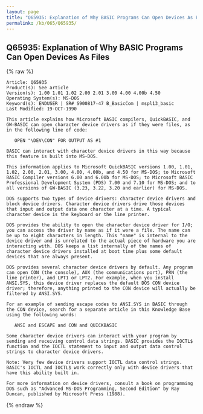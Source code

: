 ```yaml
---
layout: page
title: "Q65935: Explanation of Why BASIC Programs Can Open Devices As Files"
permalink: /kb/065/Q65935/
---
```


## Q65935: Explanation of Why BASIC Programs Can Open Devices As Files

{% raw %}

	Article: Q65935
	Product(s): See article
	Version(s): 1.00 1.01 1.02 2.00 2.01 3.00 4.00 4.00b 4.50
	Operating System(s): MS-DOS
	Keyword(s): ENDUSER | SR# S900817-47 B_BasicCom | mspl13_basic
	Last Modified: 19-OCT-1990
	
	This article explains how Microsoft BASIC compilers, QuickBASIC, and
	GW-BASIC can open character device drivers as if they were files, as
	in the following line of code:
	
	   OPEN "\DEV\CON" FOR OUTPUT AS #1
	
	BASIC can interact with character device drivers in this way because
	this feature is built into MS-DOS.
	
	This information applies to Microsoft QuickBASIC versions 1.00, 1.01,
	1.02, 2.00, 2.01, 3.00, 4.00, 4.00b, and 4.50 for MS-DOS; to Microsoft
	BASIC Compiler versions 6.00 and 6.00b for MS-DOS; to Microsoft BASIC
	Professional Development System (PDS) 7.00 and 7.10 for MS-DOS; and to
	all versions of GW-BASIC (3.23, 3.22, 3.20 and earlier) for MS-DOS.
	
	DOS supports two types of device drivers: character device drivers and
	block device drivers. Character device drivers drive those devices
	that input and output data one character at a time. A typical
	character device is the keyboard or the line printer.
	
	DOS provides the ability to open the character device driver for I/O;
	you can access the driver by name as if it were a file. The name can
	be up to eight characters in length. This "name" is internal to the
	device driver and is unrelated to the actual piece of hardware you are
	interacting with. DOS keeps a list internally of the names of
	character device drivers installed at boot time plus some default
	devices that are always present.
	
	DOS provides several character device drivers by default. Any program
	can open CON (the console), AUX (the communications port), PRN (the
	line printer), and LPT1 or LPT2. For example, when you install
	ANSI.SYS, this device driver replaces the default DOS CON device
	driver; therefore, anything printed to the CON device will actually be
	filtered by ANSI.SYS.
	
	For an example of sending escape codes to ANSI.SYS in BASIC through
	the CON device, search for a separate article in this Knowledge Base
	using the following words:
	
	   ANSI and ESCAPE and CON and QUICKBASIC
	
	Some character device drivers can interact with your program by
	sending and receiving control data strings. BASIC provides the IOCTL$
	function and the IOCTL statement to input and output data control
	strings to character device drivers.
	
	Note: Very few device drivers support IOCTL data control strings.
	BASIC's IOCTL and IOCTL$ work correctly only with device drivers that
	have this ability built in.
	
	For more information on device drivers, consult a book on programming
	DOS such as "Advanced MS-DOS Programming, Second Edition" by Ray
	Duncan, published by Microsoft Press (1988).

{% endraw %}
